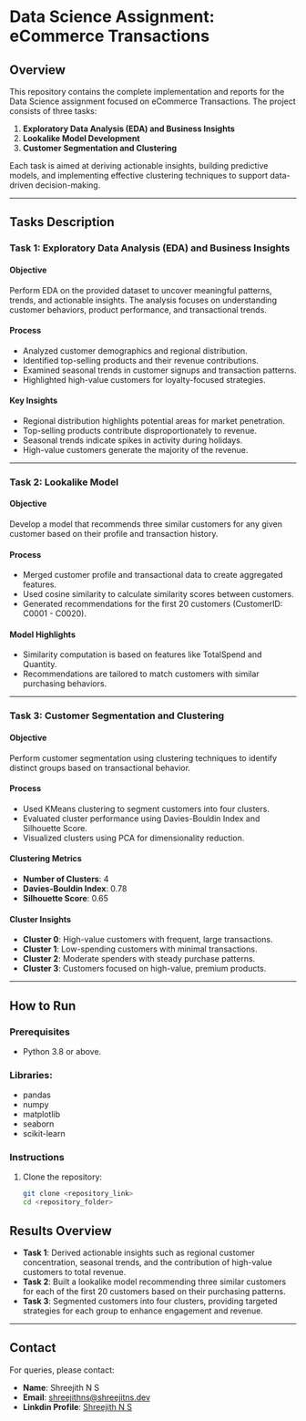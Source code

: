 # Data Science Assignment: eCommerce Transactions

## Overview

This repository contains the complete implementation and reports for the Data Science assignment focused on eCommerce Transactions. The project consists of three tasks:

1. **Exploratory Data Analysis (EDA) and Business Insights**
2. **Lookalike Model Development**
3. **Customer Segmentation and Clustering**

Each task is aimed at deriving actionable insights, building predictive models, and implementing effective clustering techniques to support data-driven decision-making.

---

## Tasks Description

### Task 1: Exploratory Data Analysis (EDA) and Business Insights

#### Objective
Perform EDA on the provided dataset to uncover meaningful patterns, trends, and actionable insights. The analysis focuses on understanding customer behaviors, product performance, and transactional trends.

#### Process
- Analyzed customer demographics and regional distribution.
- Identified top-selling products and their revenue contributions.
- Examined seasonal trends in customer signups and transaction patterns.
- Highlighted high-value customers for loyalty-focused strategies.

#### Key Insights
- Regional distribution highlights potential areas for market penetration.
- Top-selling products contribute disproportionately to revenue.
- Seasonal trends indicate spikes in activity during holidays.
- High-value customers generate the majority of the revenue.

---

### Task 2: Lookalike Model

#### Objective
Develop a model that recommends three similar customers for any given customer based on their profile and transaction history.

#### Process
- Merged customer profile and transactional data to create aggregated features.
- Used cosine similarity to calculate similarity scores between customers.
- Generated recommendations for the first 20 customers (CustomerID: C0001 - C0020).

#### Model Highlights
- Similarity computation is based on features like TotalSpend and Quantity.
- Recommendations are tailored to match customers with similar purchasing behaviors.

---

### Task 3: Customer Segmentation and Clustering

#### Objective
Perform customer segmentation using clustering techniques to identify distinct groups based on transactional behavior.

#### Process
- Used KMeans clustering to segment customers into four clusters.
- Evaluated cluster performance using Davies-Bouldin Index and Silhouette Score.
- Visualized clusters using PCA for dimensionality reduction.

#### Clustering Metrics
- **Number of Clusters**: 4
- **Davies-Bouldin Index**: 0.78
- **Silhouette Score**: 0.65

#### Cluster Insights
- **Cluster 0**: High-value customers with frequent, large transactions.
- **Cluster 1**: Low-spending customers with minimal transactions.
- **Cluster 2**: Moderate spenders with steady purchase patterns.
- **Cluster 3**: Customers focused on high-value, premium products.

---

## How to Run

### Prerequisites
- Python 3.8 or above.
  
### Libraries:
- pandas
- numpy
- matplotlib
- seaborn
- scikit-learn

### Instructions

1. Clone the repository:
   ```bash
   git clone <repository_link>
   cd <repository_folder>

## Results Overview

- **Task 1**: Derived actionable insights such as regional customer concentration, seasonal trends, and the contribution of high-value customers to total revenue.
- **Task 2**: Built a lookalike model recommending three similar customers for each of the first 20 customers based on their purchasing patterns.
- **Task 3**: Segmented customers into four clusters, providing targeted strategies for each group to enhance engagement and revenue.

---

## Contact

For queries, please contact:

- **Name**: Shreejith N S
- **Email**: shreejithns@shreejitns.dev
- **Linkdin Profile**: [Shreejith N S](https://www.linkedin.com/in/shreejith-n-s-20a0a9254/)
